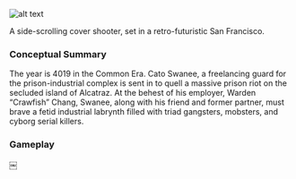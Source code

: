 ![alt text](http://i.imgur.com/GmrNEgc.gif)


A side-scrolling cover shooter, set in a retro-futuristic San Francisco.

### Conceptual Summary
The year is 4019 in the Common Era.  Cato Swanee, a freelancing guard for the prison-industrial complex is sent in to quell a massive prison riot on the secluded island of Alcatraz.  At the behest of his employer, Warden “Crawfish” Chang, Swanee, along with his friend and former partner, must brave a fetid industrial labrynth filled with triad gangsters, mobsters, and cyborg serial killers.

### Gameplay


￼

